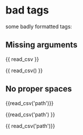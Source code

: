 # bad tags

some badly formatted tags:

## Missing arguments

{{ read_csv }}

{{ read_csv() }}


## No proper spaces

{{read_csv('path')}}

{{read_csv('path') }}

{{ read_csv('path')}}